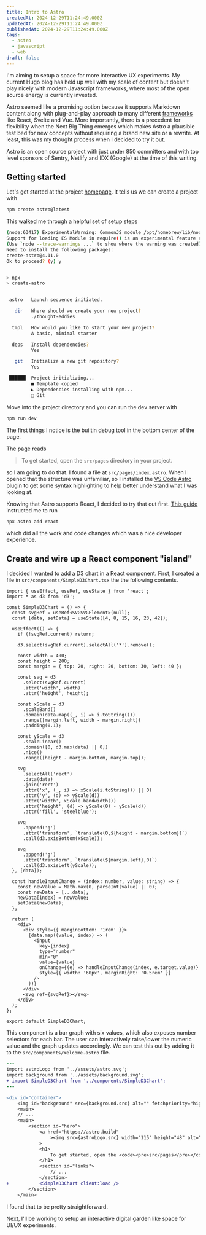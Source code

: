 ```yaml
---
title: Intro to Astro
createdAt: 2024-12-29T11:24:49.000Z
updatedAt: 2024-12-29T11:24:49.000Z
publishedAt: 2024-12-29T11:24:49.000Z
tags:
  - astro
  - javascript
  - web
draft: false
---
```


I'm aiming to setup a space for more interactive UX experiments.
My current Hugo blog has held up well with my scale of content but doesn't play nicely with modern Javascript frameworks, where most of the open source energy is currently invested.

Astro seemed like a promising option because it supports Markdown content along with plug-and-play approach to many different [frameworks](https://docs.astro.build/en/guides/integrations-guide/) like React, Svelte and Vue.
More importantly, there is a precedent for flexibility when the Next Big Thing emerges which makes Astro a plausible test bed for new concepts without requiring a brand new site or a rewrite.
At least, this was my thought process when I decided to try it out.

Astro is an open source project with just under 850 committers and with top level sponsors of Sentry, Netlify and IDX (Google) at the time of this writing.

## Getting started

Let's get started at the project [homepage](https://astro.build/).
It tells us we can create a project with

```sh
npm create astro@latest
```

This walked me through a helpful set of setup steps

```sh
(node:63417) ExperimentalWarning: CommonJS module /opt/homebrew/lib/node_modules/npm/node_modules/debug/src/node.js is loading ES Module /opt/homebrew/lib/node_modules/npm/node_modules/supports-color/index.js using require().
Support for loading ES Module in require() is an experimental feature and might change at any time
(Use `node --trace-warnings ...` to show where the warning was created)
Need to install the following packages:
create-astro@4.11.0
Ok to proceed? (y) y


> npx
> create-astro


 astro   Launch sequence initiated.

   dir   Where should we create your new project?
         ./thought-eddies

  tmpl   How would you like to start your new project?
         A basic, minimal starter

  deps   Install dependencies?
         Yes

   git   Initialize a new git repository?
         Yes

 ██████  Project initializing...
         ■ Template copied
         ▶ Dependencies installing with npm...
         □ Git

```

Move into the project directory and you can run the dev server with

```sh
npm run dev
```

The first things I notice is the builtin debug tool in the bottom center of the page.

The page reads

> To get started, open the `src/pages` directory in your project.

so I am going to do that.
I found a file at `src/pages/index.astro`.
When I opened that the structure was unfamiliar, so I installed the [VS Code Astro plugin](https://marketplace.visualstudio.com/items?itemName=astro-build.astro-vscode) to get some syntax highlighting to help better understand what I was looking at.

Knowing that Astro supports React, I decided to try that out first.
[This guide](https://docs.astro.build/en/guides/integrations-guide/react/) instructed me to run

```
npx astro add react
```

which did all the work and code changes which was a nice developer experience.

## Create and wire up a React component "island"

I decided I wanted to add a D3 chart in a React component.
First, I created a file in `src/components/SimpleD3Chart.tsx` the the following contents.

```tsx
import { useEffect, useRef, useState } from 'react';
import * as d3 from 'd3';

const SimpleD3Chart = () => {
  const svgRef = useRef<SVGSVGElement>(null);
  const [data, setData] = useState([4, 8, 15, 16, 23, 42]);

  useEffect(() => {
    if (!svgRef.current) return;

    d3.select(svgRef.current).selectAll('*').remove();

    const width = 400;
    const height = 200;
    const margin = { top: 20, right: 20, bottom: 30, left: 40 };

    const svg = d3
      .select(svgRef.current)
      .attr('width', width)
      .attr('height', height);

    const xScale = d3
      .scaleBand()
      .domain(data.map((_, i) => i.toString()))
      .range([margin.left, width - margin.right])
      .padding(0.1);

    const yScale = d3
      .scaleLinear()
      .domain([0, d3.max(data) || 0])
      .nice()
      .range([height - margin.bottom, margin.top]);

    svg
      .selectAll('rect')
      .data(data)
      .join('rect')
      .attr('x', (_, i) => xScale(i.toString()) || 0)
      .attr('y', (d) => yScale(d))
      .attr('width', xScale.bandwidth())
      .attr('height', (d) => yScale(0) - yScale(d))
      .attr('fill', 'steelblue');

    svg
      .append('g')
      .attr('transform', `translate(0,${height - margin.bottom})`)
      .call(d3.axisBottom(xScale));

    svg
      .append('g')
      .attr('transform', `translate(${margin.left},0)`)
      .call(d3.axisLeft(yScale));
  }, [data]);

  const handleInputChange = (index: number, value: string) => {
    const newValue = Math.max(0, parseInt(value) || 0);
    const newData = [...data];
    newData[index] = newValue;
    setData(newData);
  };

  return (
    <div>
      <div style={{ marginBottom: '1rem' }}>
        {data.map((value, index) => (
          <input
            key={index}
            type="number"
            min="0"
            value={value}
            onChange={(e) => handleInputChange(index, e.target.value)}
            style={{ width: '60px', marginRight: '0.5rem' }}
          />
        ))}
      </div>
      <svg ref={svgRef}></svg>
    </div>
  );
};

export default SimpleD3Chart;
```

This component is a bar graph with six values, which also exposes number selectors for each bar.
The user can interactively raise/lower the numeric value and the graph updates accordingly.
We can test this out by adding it to the `src/components/Welcome.astro` file.

```diff
---
import astroLogo from '../assets/astro.svg';
import background from '../assets/background.svg';
+ import SimpleD3Chart from '../components/SimpleD3Chart';
---

<div id="container">
	<img id="background" src={background.src} alt="" fetchpriority="high" />
	<main>
    // ...
	<main>
		<section id="hero">
			<a href="https://astro.build"
				><img src={astroLogo.src} width="115" height="48" alt="Astro Homepage" /></a
			>
			<h1>
				To get started, open the <code><pre>src/pages</pre></code> directory in your project.
			</h1>
			<section id="links">
				// ...
			</section>
+			<SimpleD3Chart client:load />
		</section>
	</main>
```

I found that to be pretty straightforward.

Next, I'll be working to setup an interactive digital garden like space for UI/UX experiments.
